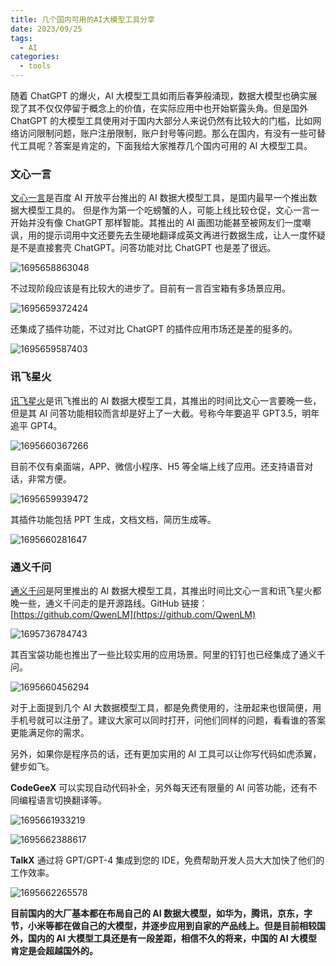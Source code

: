 ```yaml
---
title: 几个国内可用的AI大模型工具分享
date: 2023/09/25
tags:
  - AI
categories:
  - tools
---
```


随着 ChatGPT 的爆火，AI 大模型工具如雨后春笋般涌现，数据大模型也确实展现了其不仅仅停留于概念上的价值，在实际应用中也开始崭露头角。但是国外 ChatGPT 的大模型工具使用对于国内大部分人来说仍然有比较大的门槛，比如网络访问限制问题，账户注册限制，账户封号等问题。那么在国内，有没有一些可替代工具呢？答案是肯定的，下面我给大家推荐几个国内可用的 AI 大模型工具。

### 文心一言

[文心一言](https://yiyan.baidu.com/)是百度 AI 开放平台推出的 AI 数据大模型工具，是国内最早一个推出数据大模型工具的。
但是作为第一个吃螃蟹的人，可能上线比较仓促，文心一言一开始并没有像 ChatGPT 那样智能。其推出的 AI 画图功能甚至被网友们一度嘲讽，用的提示词用中文还要先去生硬地翻译成英文再进行数据生成，让人一度怀疑是不是直接套壳 ChatGPT。问答功能对比 ChatGPT 也是差了很远。

![1695658863048](image/1695658863048.png)

不过现阶段应该是有比较大的进步了。目前有一言百宝箱有多场景应用。

![1695659372424](image/1695659372424.png)

还集成了插件功能，不过对比 ChatGPT 的插件应用市场还是差的挺多的。

![1695659587403](image/1695659587403.png)

### 讯飞星火

[讯飞星火](https://xinghuo.xfyun.cn)是讯飞推出的 AI 数据大模型工具，其推出的时间比文心一言要晚一些，但是其 AI 问答功能相较而言却是好上了一大截。号称今年要追平 GPT3.5，明年追平 GPT4。

![1695660367266](image/1695660367266.png)

目前不仅有桌面端，APP、微信小程序、H5 等全端上线了应用。还支持语音对话，非常方便。

![1695659939472](image/1695659939472.png)

其插件功能包括 PPT 生成，文档文档，简历生成等。

![1695660281647](image/1695660281647.png)

### 通义千问

[通义千问](https://qianwen.aliyun.com/)是阿里推出的 AI 数据大模型工具，其推出时间比文心一言和讯飞星火都晚一些，通义千问走的是开源路线。GitHub 链接：[https://github.com/QwenLM](https://github.com/QwenLM)

![1695736784743](image/1695736784743.png)

其百宝袋功能也推出了一些比较实用的应用场景。阿里的钉钉也已经集成了通义千问。

![1695660456294](image/1695660456294.png)

对于上面提到几个 AI 大数据模型工具，都是免费使用的，注册起来也很简便，用手机号就可以注册了。建议大家可以同时打开，问他们同样的问题，看看谁的答案更能满足你的需求。

另外，如果你是程序员的话，还有更加实用的 AI 工具可以让你写代码如虎添翼，健步如飞。

**CodeGeeX**
可以实现自动代码补全，另外每天还有限量的 AI 问答功能，还有不同编程语言切换翻译等。

![1695661933219](image/1695661933219.png)

![1695662388617](image/1695662388617.png)

**TalkX**
通过将 GPT/GPT-4 集成到您的 IDE，免费帮助开发人员大大加快了他们的工作效率。

![1695662265578](image/1695662265578.png)

**目前国内的大厂基本都在布局自己的 AI 数据大模型，如华为，腾讯，京东，字节，小米等都在做自己的大模型，并逐步应用到自家的产品线上。但是目前相较国外，国内的 AI 大模型工具还是有一段差距，相信不久的将来，中国的 AI 大模型肯定是会超越国外的。**
